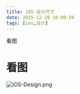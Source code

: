 ```yaml
---
title: iOS-设计尺寸
date: 2015-12-20 16:00:59
tags: [ios,设计]
---
```


看图
<!--more-->

# 看图
![iOS-Design.png](http://7xp2s1.com2.z0.glb.qiniucdn.com/2015/12/20/6ea9db2f26a36857aa03fbfee9e97d71.png)
